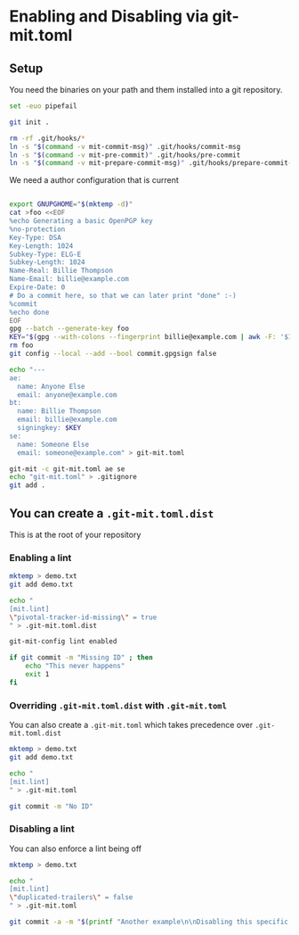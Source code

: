 # Enabling and Disabling via git-mit.toml

## Setup

You need the binaries on your path and them installed into a git
repository.

``` bash
set -euo pipefail

git init .

rm -rf .git/hooks/*
ln -s "$(command -v mit-commit-msg)" .git/hooks/commit-msg
ln -s "$(command -v mit-pre-commit)" .git/hooks/pre-commit
ln -s "$(command -v mit-prepare-commit-msg)" .git/hooks/prepare-commit-msg
```

We need a author configuration that is current

``` bash

export GNUPGHOME="$(mktemp -d)"
cat >foo <<EOF
%echo Generating a basic OpenPGP key
%no-protection
Key-Type: DSA
Key-Length: 1024
Subkey-Type: ELG-E
Subkey-Length: 1024
Name-Real: Billie Thompson
Name-Email: billie@example.com
Expire-Date: 0
# Do a commit here, so that we can later print "done" :-)
%commit
%echo done
EOF
gpg --batch --generate-key foo
KEY="$(gpg --with-colons --fingerprint billie@example.com | awk -F: '$1 == "fpr" {print $10;}' | head -n 1)"
rm foo
git config --local --add --bool commit.gpgsign false

echo "---
ae:
  name: Anyone Else
  email: anyone@example.com
bt:
  name: Billie Thompson
  email: billie@example.com
  signingkey: $KEY
se:
  name: Someone Else
  email: someone@example.com" > git-mit.toml

git-mit -c git-mit.toml ae se
echo "git-mit.toml" > .gitignore
git add .
```

## You can create a `.git-mit.toml.dist`

This is at the root of your repository

### Enabling a lint

``` bash
mktemp > demo.txt
git add demo.txt

echo "
[mit.lint]
\"pivotal-tracker-id-missing\" = true
" > .git-mit.toml.dist

git-mit-config lint enabled

if git commit -m "Missing ID" ; then
    echo "This never happens" 
    exit 1
fi
```

### Overriding `.git-mit.toml.dist` with `.git-mit.toml`

You can also create a `.git-mit.toml` which takes precedence over
`.git-mit.toml.dist`

``` bash
mktemp > demo.txt
git add demo.txt

echo "
[mit.lint]
" > .git-mit.toml

git commit -m "No ID"
```

### Disabling a lint

You can also enforce a lint being off

``` bash
mktemp > demo.txt

echo "
[mit.lint]
\"duplicated-trailers\" = false
" > .git-mit.toml

git commit -a -m "$(printf "Another example\n\nDisabling this specific lint - Co-authored\nCo-authored-by: Someone Else <someone@example.com>Co-authored-by: Someone Else <someone@example.com>")"
```
